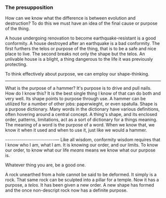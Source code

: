 ### The presupposition
How can we know what the difference is between evolution and destruction? To do this we must have an idea of the final cause or purpose of the thing.

A house undergoing renovation to become earthquake-resistant is a good conformity. A house destroyed after an earthquake is a bad conformity. The first furthers the telos or purpose of the thing, that is to be a safe and nice place to live. The second breaks not only the shape but the telos. An unlivable house is a blight, a thing dangerous to the life it was previously protecting.

To think effectively about purpose, we can employ our shape-thinking.

------------------------
What is the purpose of a hammer? It's purpose is to drive and pull nails. How do I know this? It is the best single thing I know of that can do both and very well. Its shape points to purpose through use. 
A hammer can be utilized for a number of other jobs: paperwieght, or even spatulla.
Shape is a purpose dictionary. Many words in the dictionary have various definitions, often hovering around a central concept. 
A thing's shape, and its enclosed order, patterns, limitations, act as a sort of dictionary for a things meaning.
The meaning of a word is the purpose of a word. When we know that, we know it when it used and when to use it, just like we would a hammer.

-------------------------—
Like all wisdom, conformity wisdom requires that I know who  I am, what I am.
It is knowing our order, and our limits.
To know our order, to know what our life _means_ means we know what our purpose is.

Whatever thing you are, be a good one.

A rock unearthed from a hole cannot be said to be deformed. It simply is a rock. That same rock can be sculpted into a pillar for a temple. Now it has a purpose, a _telos_. It has been given a new order. A new shape has formed and the once non-descript rock now has a definite purpose.
